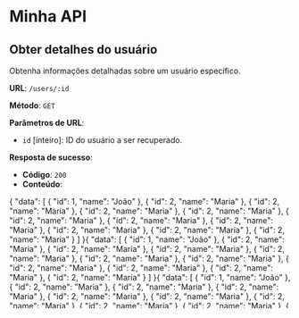 

# Minha API

## Obter detalhes do usuário

Obtenha informações detalhadas sobre um usuário específico.

**URL**: `/users/:id`

**Método**: `GET`

**Parâmetros de URL**:
- `id` [inteiro]: ID do usuário a ser recuperado.

**Resposta de sucesso**:
- **Código**: `200`
- **Conteúdo**:
<div style="overflow-y: auto; height: 200px;">
{ "data": [ { "id": 1, "name": "João" }, { "id": 2, "name": "Maria" }, { "id": 2, "name": "Maria" }, { "id": 2, "name": "Maria" }, { "id": 2, "name": "Maria" }, { "id": 2, "name": "Maria" }, { "id": 2, "name": "Maria" }, { "id": 2, "name": "Maria" }, { "id": 2, "name": "Maria" }, { "id": 2, "name": "Maria" }, { "id": 2, "name": "Maria" } ] }{ "data": [ { "id": 1, "name": "João" }, { "id": 2, "name": "Maria" }, { "id": 2, "name": "Maria" }, { "id": 2, "name": "Maria" }, { "id": 2, "name": "Maria" }, { "id": 2, "name": "Maria" }, { "id": 2, "name": "Maria" }, { "id": 2, "name": "Maria" }, { "id": 2, "name": "Maria" }, { "id": 2, "name": "Maria" }, { "id": 2, "name": "Maria" } ] }{ "data": [ { "id": 1, "name": "João" }, { "id": 2, "name": "Maria" }, { "id": 2, "name": "Maria" }, { "id": 2, "name": "Maria" }, { "id": 2, "name": "Maria" }, { "id": 2, "name": "Maria" }, { "id": 2, "name": "Maria" }, { "id": 2, "name": "Maria" }, { "id": 2, "name": "Maria" }, { "id": 2, "name": "Maria" }, { "id": 2, "name": "Maria" } ] }{ "data": [ { "id": 1, "name": "João" }, { "id": 2, "name": "Maria" }, { "id": 2, "name": "Maria" }, { "id": 2, "name": "Maria" }, { "id": 2, "name": "Maria" }, { "id": 2, "name": "Maria" }, { "id": 2, "name": "Maria" }, { "id": 2, "name": "Maria" }, { "id": 2, "name": "Maria" }, { "id": 2, "name": "Maria" }, { "id": 2, "name": "Maria" } ] }{ "data": [ { "id": 1, "name": "João" }, { "id": 2, "name": "Maria" }, { "id": 2, "name": "Maria" }, { "id": 2, "name": "Maria" }, { "id": 2, "name": "Maria" }, { "id": 2, "name": "Maria" }, { "id": 2, "name": "Maria" }, { "id": 2, "name": "Maria" }, { "id": 2, "name": "Maria" }, { "id": 2, "name": "Maria" }, { "id": 2, "name": "Maria" } ] }{ "data": [ { "id": 1, "name": "João" }, { "id": 2, "name": "Maria" }, { "id": 2, "name": "Maria" }, { "id": 2, "name": "Maria" }, { "id": 2, "name": "Maria" }, { "id": 2, "name": "Maria" }, { "id": 2, "name": "Maria" }, { "id": 2, "name": "Maria" }, { "id": 2, "name": "Maria" }, { "id": 2, "name": "Maria" }, { "id": 2, "name": "Maria" } ] }{ "data": [ { "id": 1, "name": "João" }, { "id": 2, "name": "Maria" }, { "id": 2, "name": "Maria" }, { "id": 2, "name": "Maria" }, { "id": 2, "name": "Maria" }, { "id": 2, "name": "Maria" }, { "id": 2, "name": "Maria" }, { "id": 2, "name": "Maria" }, { "id": 2, "name": "Maria" }, { "id": 2, "name": "Maria" }, { "id": 2, "name": "Maria" } ] }{ "data": [ { "id": 1, "name": "João" }, { "id": 2, "name": "Maria" }, { "id": 2, "name": "Maria" }, { "id": 2, "name": "Maria" }, { "id": 2, "name": "Maria" }, { "id": 2, "name": "Maria" }, { "id": 2, "name": "Maria" }, { "id": 2, "name": "Maria" }, { "id": 2, "name": "Maria" }, { "id": 2, "name": "Maria" }, { "id": 2, "name": "Maria" } ] }{ "data": [ { "id": 1, "name": "João" }, { "id": 2, "name": "Maria" }, { "id": 2, "name": "Maria" }, { "id": 2, "name": "Maria" }, { "id": 2, "name": "Maria" }, { "id": 2, "name": "Maria" }, { "id": 2, "name": "Maria" }, { "id": 2, "name": "Maria" }, { "id": 2, "name": "Maria" }, { "id": 2, "name": "Maria" }, { "id": 2, "name": "Maria" } ] }{ "data": [ { "id": 1, "name": "João" }, { "id": 2, "name": "Maria" }, { "id": 2, "name": "Maria" }, { "id": 2, "name": "Maria" }, { "id": 2, "name": "Maria" }, { "id": 2, "name": "Maria" }, { "id": 2, "name": "Maria" }, { "id": 2, "name": "Maria" }, { "id": 2, "name": "Maria" }, { "id": 2, "name": "Maria" }, { "id": 2, "name": "Maria" } ] }{ "data": [ { "id": 1, "name": "João" }, { "id": 2, "name": "Maria" }, { "id": 2, "name": "Maria" }, { "id": 2, "name": "Maria" }, { "id": 2, "name": "Maria" }, { "id": 2, "name": "Maria" }, { "id": 2, "name": "Maria" }, { "id": 2, "name": "Maria" }, { "id": 2, "name": "Maria" }, { "id": 2, "name": "Maria" }, { "id": 2, "name": "Maria" } ] }{ "data": [ { "id": 1, "name": "João" }, { "id": 2, "name": "Maria" }, { "id": 2, "name": "Maria" }, { "id": 2, "name": "Maria" }, { "id": 2, "name": "Maria" }, { "id": 2, "name": "Maria" }, { "id": 2, "name": "Maria" }, { "id": 2, "name": "Maria" }, { "id": 2, "name": "Maria" }, { "id": 2, "name": "Maria" }, { "id": 2, "name": "Maria" } ] }{ "data": [ { "id": 1, "name": "João" }, { "id": 2, "name": "Maria" }, { "id": 2, "name": "Maria" }, { "id": 2, "name": "Maria" }, { "id": 2, "name": "Maria" }, { "id": 2, "name": "Maria" }, { "id": 2, "name": "Maria" }, { "id": 2, "name": "Maria" }, { "id": 2, "name": "Maria" }, { "id": 2, "name": "Maria" }, { "id": 2, "name": "Maria" } ] }{ "data": [ { "id": 1, "name": "João" }, { "id": 2, "name": "Maria" }, { "id": 2, "name": "Maria" }, { "id": 2, "name": "Maria" }, { "id": 2, "name": "Maria" }, { "id": 2, "name": "Maria" }, { "id": 2, "name": "Maria" }, { "id": 2, "name": "Maria" }, { "id": 2, "name": "Maria" }, { "id": 2, "name": "Maria" }, { "id": 2, "name": "Maria" } ] }{ "data": [ { "id": 1, "name": "João" }, { "id": 2, "name": "Maria" }, { "id": 2, "name": "Maria" }, { "id": 2, "name": "Maria" }, { "id": 2, "name": "Maria" }, { "id": 2, "name": "Maria" }, { "id": 2, "name": "Maria" }, { "id": 2, "name": "Maria" }, { "id": 2, "name": "Maria" }, { "id": 2, "name": "Maria" }, { "id": 2, "name": "Maria" } ] }{ "data": [ { "id": 1, "name": "João" }, { "id": 2, "name": "Maria" }, { "id": 2, "name": "Maria" }, { "id": 2, "name": "Maria" }, { "id": 2, "name": "Maria" }, { "id": 2, "name": "Maria" }, { "id": 2, "name": "Maria" }, { "id": 2, "name": "Maria" }, { "id": 2, "name": "Maria" }, { "id": 2, "name": "Maria" }, { "id": 2, "name": "Maria" } ] }{ "data": [ { "id": 1, "name": "João" }, { "id": 2, "name": "Maria" }, { "id": 2, "name": "Maria" }, { "id": 2, "name": "Maria" }, { "id": 2, "name": "Maria" }, { "id": 2, "name": "Maria" }, { "id": 2, "name": "Maria" }, { "id": 2, "name": "Maria" }, { "id": 2, "name": "Maria" }, { "id": 2, "name": "Maria" }, { "id": 2, "name": "Maria" } ] }{ "data": [ { "id": 1, "name": "João" }, { "id": 2, "name": "Maria" }, { "id": 2, "name": "Maria" }, { "id": 2, "name": "Maria" }, { "id": 2, "name": "Maria" }, { "id": 2, "name": "Maria" }, { "id": 2, "name": "Maria" }, { "id": 2, "name": "Maria" }, { "id": 2, "name": "Maria" }, { "id": 2, "name": "Maria" }, { "id": 2, "name": "Maria" } ] }{ "data": [ { "id": 1, "name": "João" }, { "id": 2, "name": "Maria" }, { "id": 2, "name": "Maria" }, { "id": 2, "name": "Maria" }, { "id": 2, "name": "Maria" }, { "id": 2, "name": "Maria" }, { "id": 2, "name": "Maria" }, { "id": 2, "name": "Maria" }, { "id": 2, "name": "Maria" }, { "id": 2, "name": "Maria" }, { "id": 2, "name": "Maria" } ] }{ "data": [ { "id": 1, "name": "João" }, { "id": 2, "name": "Maria" }, { "id": 2, "name": "Maria" }, { "id": 2, "name": "Maria" }, { "id": 2, "name": "Maria" }, { "id": 2, "name": "Maria" }, { "id": 2, "name": "Maria" }, { "id": 2, "name": "Maria" }, { "id": 2, "name": "Maria" }, { "id": 2, "name": "Maria" }, { "id": 2, "name": "Maria" } ] }{ "data": [ { "id": 1, "name": "João" }, { "id": 2, "name": "Maria" }, { "id": 2, "name": "Maria" }, { "id": 2, "name": "Maria" }, { "id": 2, "name": "Maria" }, { "id": 2, "name": "Maria" }, { "id": 2, "name": "Maria" }, { "id": 2, "name": "Maria" }, { "id": 2, "name": "Maria" }, { "id": 2, "name": "Maria" }, { "id": 2, "name": "Maria" } ] }{ "data": [ { "id": 1, "name": "João" }, { "id": 2, "name": "Maria" }, { "id": 2, "name": "Maria" }, { "id": 2, "name": "Maria" }, { "id": 2, "name": "Maria" }, { "id": 2, "name": "Maria" }, { "id": 2, "name": "Maria" }, { "id": 2, "name": "Maria" }, { "id": 2, "name": "Maria" }, { "id": 2, "name": "Maria" }, { "id": 2, "name": "Maria" } ] }{ "data": [ { "id": 1, "name": "João" }, { "id": 2, "name": "Maria" }, { "id": 2, "name": "Maria" }, { "id": 2, "name": "Maria" }, { "id": 2, "name": "Maria" }, { "id": 2, "name": "Maria" }, { "id": 2, "name": "Maria" }, { "id": 2, "name": "Maria" }, { "id": 2, "name": "Maria" }, { "id": 2, "name": "Maria" }, { "id": 2, "name": "Maria" } ] }{ "data": [ { "id": 1, "name": "João" }, { "id": 2, "name": "Maria" }, { "id": 2, "name": "Maria" }, { "id": 2, "name": "Maria" }, { "id": 2, "name": "Maria" }, { "id": 2, "name": "Maria" }, { "id": 2, "name": "Maria" }, { "id": 2, "name": "Maria" }, { "id": 2, "name": "Maria" }, { "id": 2, "name": "Maria" }, { "id": 2, "name": "Maria" } ] }
</div>